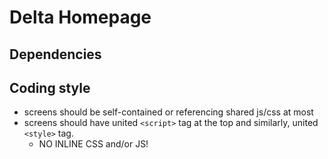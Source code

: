 # Delta Homepage

## Dependencies


## Coding style
 - screens should be self-contained or referencing shared js/css at most
 - screens should have united `<script>` tag at the top and similarly, united `<style>` tag.
   - NO INLINE CSS and/or JS!

